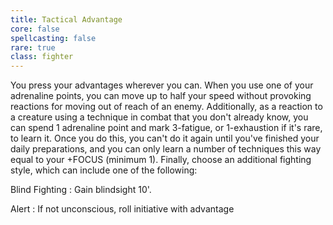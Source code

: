 ```yaml
---
title: Tactical Advantage
core: false
spellcasting: false
rare: true
class: fighter
---
```

You press your advantages wherever you can. When you use one of your adrenaline points, you can move up to half your speed without provoking reactions for moving out of reach of an enemy. Additionally, as a reaction to a creature using a technique in combat that you don't already know, you can spend 1 adrenaline point and mark 3-fatigue, or 1-exhaustion if it's rare, to learn it. Once you do this, you can't do it again until you've finished your daily preparations, and you can only learn a number of techniques this way equal to your +FOCUS (minimum 1). Finally, choose an additional fighting style, which can include one of the following:

Blind Fighting
: Gain blindsight 10'.

Alert
: If not unconscious, roll initiative with advantage
